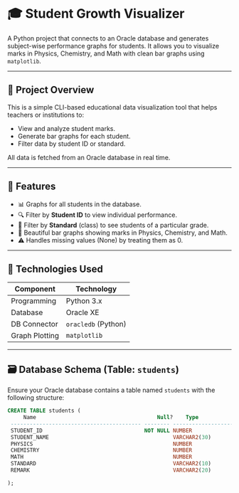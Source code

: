# 🎓 Student Growth Visualizer

A Python project that connects to an Oracle database and generates subject-wise performance graphs for students. It allows you to visualize marks in Physics, Chemistry, and Math with clean bar graphs using `matplotlib`.

---

## 📖 Project Overview

This is a simple CLI-based educational data visualization tool that helps teachers or institutions to:

- View and analyze student marks.
- Generate bar graphs for each student.
- Filter data by student ID or standard.

All data is fetched from an Oracle database in real time.

---

## 🚀 Features

- 📊 Graphs for all students in the database.
- 🔍 Filter by **Student ID** to view individual performance.
- 🏫 Filter by **Standard** (class) to see students of a particular grade.
- 🎨 Beautiful bar graphs showing marks in Physics, Chemistry, and Math.
- ⚠️ Handles missing values (None) by treating them as 0.

---

## 🧰 Technologies Used

| Component     | Technology            |
|---------------|------------------------|
| Programming   | Python 3.x             |
| Database      | Oracle XE              |
| DB Connector  | `oracledb` (Python)    |
| Graph Plotting| `matplotlib`           |

---

## 🗃️ Database Schema (Table: `students`)

Ensure your Oracle database contains a table named `students` with the following structure:

```sql
CREATE TABLE students (
     Name                                      Null?    Type
 ----------------------------------------- -------- ----------------------------
 STUDENT_ID                                NOT NULL NUMBER
 STUDENT_NAME                                       VARCHAR2(30)
 PHYSICS                                            NUMBER
 CHEMISTRY                                          NUMBER
 MATH                                               NUMBER
 STANDARD                                           VARCHAR2(10)
 REMARK                                             VARCHAR2(20)

);
